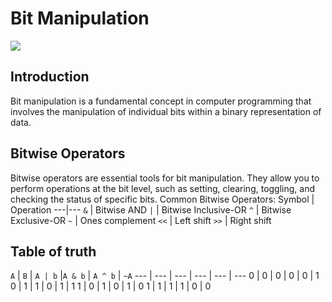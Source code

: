 # Bit Manipulation
![](https://preview.redd.it/remembered-recently-how-scared-i-was-of-bitwise-operators-v0-jd0pcpcitbla1.png?width=640&crop=smart&auto=webp&s=a3a720a65ccc8c71de1844a6f196211632d0ee5e)
## Introduction
Bit manipulation is a fundamental concept in computer programming that involves the manipulation of individual bits within a binary representation of data.
## Bitwise Operators
Bitwise operators are essential tools for bit manipulation. They allow you to perform operations at the bit level, such as setting, clearing, toggling, and checking the status of specific bits.
Common Bitwise Operators:
Symbol | Operation
---|---
`&` | Bitwise AND
`|` | Bitwise Inclusive-OR
`^` | Bitwise Exclusive-OR
`~` | Ones complement
`<<` | Left shift
`>>` | Right shift

## Table of truth

`A` | `B` | `A | b` |`A & b` | `A ^ b` | `~A` 
--- | --- | ---     | ---    | ---     | --- 
0   | 0   | 0       | 0      | 0       | 1 
0 | 1 | 1 | 0 | 1 | 1 
1 | 0 | 1 | 0 | 1 | 0 
1 | 1 | 1 | 1 | 0 | 0 

